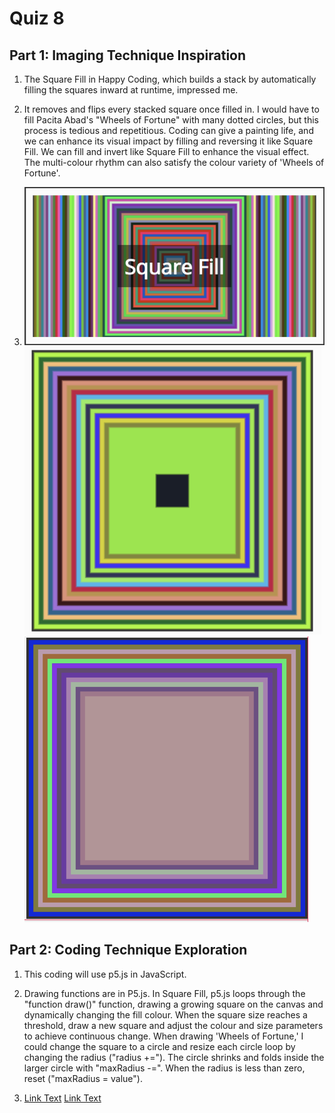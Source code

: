 # Quiz 8

## **Part 1: Imaging Technique Inspiration**
1. The Square Fill in Happy Coding, which builds a stack by automatically filling the squares inward at runtime, impressed me. 

2. It removes and flips every stacked square once filled in. I would have to fill Pacita Abad's "Wheels of Fortune" with many dotted circles, but this process is tedious and repetitious. Coding can give a painting life, and we can enhance its visual impact by filling and reversing it like Square Fill. We can fill and invert like Square Fill to enhance the visual effect. The multi-colour rhythm can also satisfy the colour variety of 'Wheels of Fortune'. 

3. ![An image of a cat](image/111.png)
![An image of a cat](image/222.png)
![An image of a cat](image/333.png)



## **Part 2: Coding Technique Exploration**
1. This coding will use p5.js in JavaScript.

2. Drawing functions are in P5.js. In Square Fill, p5.js loops through the "function draw()" function, drawing a growing square on the canvas and dynamically changing the fill colour. When the square size reaches a threshold, draw a new square and adjust the colour and size parameters to achieve continuous change. When drawing 'Wheels of Fortune,' I could change the square to a circle and resize each circle loop by changing the radius ("radius +="). The circle shrinks and folds inside the larger circle with "maxRadius -=". When the radius is less than zero, reset ("maxRadius = value").  

3. [Link Text](https://happycoding.io/tutorials/p5js/animation/square-fill)
   [Link Text](https://p5js.org/reference/#/p5/draw)




